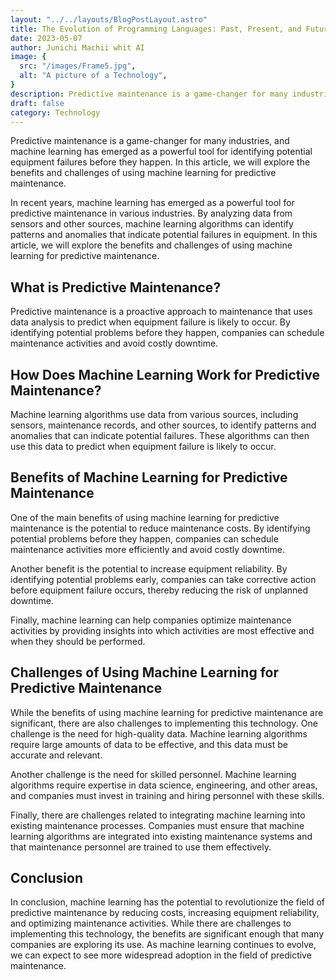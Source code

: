 ```yaml
---
layout: "../../layouts/BlogPostLayout.astro"
title: The Evolution of Programming Languages: Past, Present, and Future
date: 2023-05-07
author: Junichi Machii whit AI
image: {
  src: "/images/Frame5.jpg",
  alt: "A picture of a Technology",
}
description: Predictive maintenance is a game-changer for many industries, and machine learning has emerged as a powerful tool for identifying potential equipment failures before they happen. In this article, we will explore the benefits and challenges of using machine learning for predictive maintenance.
draft: false
category: Technology
---
```


Predictive maintenance is a game-changer for many industries, and machine learning has emerged as a powerful tool for identifying potential equipment failures before they happen. In this article, we will explore the benefits and challenges of using machine learning for predictive maintenance.

In recent years, machine learning has emerged as a powerful tool for predictive maintenance in various industries. By analyzing data from sensors and other sources, machine learning algorithms can identify patterns and anomalies that indicate potential failures in equipment. In this article, we will explore the benefits and challenges of using machine learning for predictive maintenance.

## What is Predictive Maintenance?

Predictive maintenance is a proactive approach to maintenance that uses data analysis to predict when equipment failure is likely to occur. By identifying potential problems before they happen, companies can schedule maintenance activities and avoid costly downtime.

## How Does Machine Learning Work for Predictive Maintenance?

Machine learning algorithms use data from various sources, including sensors, maintenance records, and other sources, to identify patterns and anomalies that can indicate potential failures. These algorithms can then use this data to predict when equipment failure is likely to occur.

## Benefits of Machine Learning for Predictive Maintenance

One of the main benefits of using machine learning for predictive maintenance is the potential to reduce maintenance costs. By identifying potential problems before they happen, companies can schedule maintenance activities more efficiently and avoid costly downtime.

Another benefit is the potential to increase equipment reliability. By identifying potential problems early, companies can take corrective action before equipment failure occurs, thereby reducing the risk of unplanned downtime.

Finally, machine learning can help companies optimize maintenance activities by providing insights into which activities are most effective and when they should be performed.

## Challenges of Using Machine Learning for Predictive Maintenance

While the benefits of using machine learning for predictive maintenance are significant, there are also challenges to implementing this technology. One challenge is the need for high-quality data. Machine learning algorithms require large amounts of data to be effective, and this data must be accurate and relevant.

Another challenge is the need for skilled personnel. Machine learning algorithms require expertise in data science, engineering, and other areas, and companies must invest in training and hiring personnel with these skills.

Finally, there are challenges related to integrating machine learning into existing maintenance processes. Companies must ensure that machine learning algorithms are integrated into existing maintenance systems and that maintenance personnel are trained to use them effectively.

## Conclusion

In conclusion, machine learning has the potential to revolutionize the field of predictive maintenance by reducing costs, increasing equipment reliability, and optimizing maintenance activities. While there are challenges to implementing this technology, the benefits are significant enough that many companies are exploring its use. As machine learning continues to evolve, we can expect to see more widespread adoption in the field of predictive maintenance.